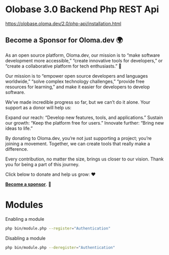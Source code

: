 
# Olobase 3.0 Backend Php REST Api

<a href="https://olobase.oloma.dev/2.0/php-api/installation.html" target="_blank">https://olobase.oloma.dev/2.0/php-api/installation.html</a>

## Become a Sponsor for Oloma.dev 🌍

As an open source platform, Oloma.dev, our mission is to “make software development more accessible,” “create innovative tools for developers,” or “create a collaborative platform for tech enthusiasts.” 🚀

Our mission is to “empower open source developers and languages worldwide,” “solve complex technology challenges,” “provide free resources for learning,” and make it easier for developers to develop software.

We’ve made incredible progress so far, but we can’t do it alone. Your support as a donor will help us:

Expand our reach: “Develop new features, tools, and applications.”
Sustain our growth: “Keep the platform free for users.”
Innovate further: “Bring new ideas to life.”

By donating to Oloma.dev, you’re not just supporting a project; you’re joining a movement. Together, we can create tools that really make a difference.

Every contribution, no matter the size, brings us closer to our vision. Thank you for being a part of this journey.

Click below to donate and help us grow: ❤️

[**Become a  sponsor**](https://github.com/sponsors/olomadev). 🤝


# Modules

Enabling a module

```sh
php bin/module.php --register="Authentication"
```


Disabling a module

```sh
php bin/module.php --deregister="Authentication"
```